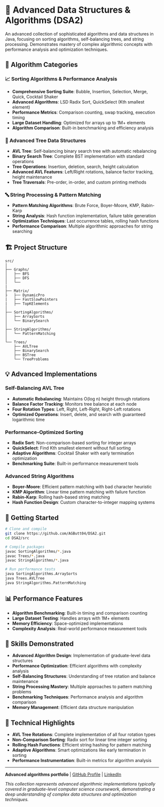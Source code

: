 # 🚀 Advanced Data Structures & Algorithms (DSA2)

An advanced collection of sophisticated algorithms and data structures in Java, focusing on sorting algorithms, self-balancing trees, and string processing. Demonstrates mastery of complex algorithmic concepts with performance analysis and optimization techniques.

## 🎯 Algorithm Categories

### 📈 Sorting Algorithms & Performance Analysis
- **Comprehensive Sorting Suite**: Bubble, Insertion, Selection, Merge, Quick, Cocktail Shaker
- **Advanced Algorithms**: LSD Radix Sort, QuickSelect (Kth smallest element)
- **Performance Metrics**: Comparison counting, swap tracking, execution timing
- **Large Dataset Handling**: Optimized for arrays up to 1M+ elements
- **Algorithm Comparison**: Built-in benchmarking and efficiency analysis

### 🌳 Advanced Tree Data Structures
- **AVL Tree**: Self-balancing binary search tree with automatic rebalancing
- **Binary Search Tree**: Complete BST implementation with standard operations
- **Tree Operations**: Insertion, deletion, search, height calculation
- **Advanced AVL Features**: Left/Right rotations, balance factor tracking, height maintenance
- **Tree Traversals**: Pre-order, in-order, and custom printing methods

### 🔤 String Processing & Pattern Matching
- **Pattern Matching Algorithms**: Brute Force, Boyer-Moore, KMP, Rabin-Karp
- **String Analysis**: Hash function implementation, failure table generation
- **Optimization Techniques**: Last occurrence tables, rolling hash functions
- **Performance Comparison**: Multiple algorithmic approaches for string searching

## 🏗️ Project Structure
```
src/
│
├── Graphs/
│   ├── BFS
│   ├── DFS
│   └──
|
├── Matrix/
├   ├── DynamicPro
|   ├── FastSlowPointers
|   ├── TopKElements
│
├── SortingAlgorithms/
│   ├── ArraySorts
│   └── BinarySearch
│
├── StringAlgorithms/
│   └── PatternMatching
│
└── Trees/
    ├── AVLTree
    ├── BinarySearch
    ├── BSTree
    └── TreeProblems
```

## 💡 Advanced Implementations

### Self-Balancing AVL Tree
- **Automatic Rebalancing**: Maintains O(log n) height through rotations
- **Balance Factor Tracking**: Monitors tree balance at each node
- **Four Rotation Types**: Left, Right, Left-Right, Right-Left rotations
- **Optimized Operations**: Insert, delete, and search with guaranteed logarithmic time

### Performance-Optimized Sorting
- **Radix Sort**: Non-comparison-based sorting for integer arrays
- **QuickSelect**: Find Kth smallest element without full sorting
- **Adaptive Algorithms**: Cocktail Shaker with early termination optimization
- **Benchmarking Suite**: Built-in performance measurement tools

### Advanced String Algorithms
- **Boyer-Moore**: Efficient pattern matching with bad character heuristic
- **KMP Algorithm**: Linear time pattern matching with failure function
- **Rabin-Karp**: Rolling hash-based string matching
- **Hash Function Design**: Custom character-to-integer mapping systems

## 🚀 Getting Started
```bash
# Clone and compile
git clone https://github.com/AGButt04/DSA2.git
cd DSA2/src

# Compile packages
javac SortingAlgorithms/*.java
javac Trees/*.java  
javac StringAlgorithms/*.java

# Run performance tests
java SortingAlgorithms.ArraySorts
java Trees.AVLTree
java StringAlgorithms.PatternMatching
```

## 📊 Performance Features
- **Algorithm Benchmarking**: Built-in timing and comparison counting
- **Large Dataset Testing**: Handles arrays with 1M+ elements
- **Memory Efficiency**: Space-optimized implementations
- **Complexity Analysis**: Real-world performance measurement tools

## 📖 Skills Demonstrated
- **Advanced Algorithm Design**: Implementation of graduate-level data structures
- **Performance Optimization**: Efficient algorithms with complexity analysis
- **Self-Balancing Structures**: Understanding of tree rotation and balance maintenance
- **String Processing Mastery**: Multiple approaches to pattern matching problems
- **Benchmarking Techniques**: Performance analysis and algorithm comparison
- **Memory Management**: Efficient data structure manipulation

## 🔧 Technical Highlights
- **AVL Tree Rotations**: Complete implementation of all four rotation types
- **Non-Comparison Sorting**: Radix sort for linear time integer sorting
- **Rolling Hash Functions**: Efficient string hashing for pattern matching
- **Adaptive Algorithms**: Smart optimizations like early termination in sorting
- **Performance Instrumentation**: Built-in metrics for algorithm analysis

---
**Advanced algorithms portfolio** | [GitHub Profile](https://github.com/AGButt04) | [LinkedIn](https://www.linkedin.com/in/abdul-ghani-butt-290056338/)

*This collection represents advanced algorithmic implementations typically covered in graduate-level computer science coursework, demonstrating a deep understanding of complex data structures and optimization techniques.*
